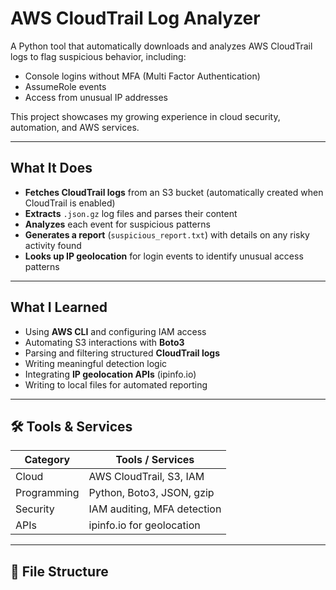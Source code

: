 # AWS CloudTrail Log Analyzer

A Python tool that automatically downloads and analyzes AWS CloudTrail logs to flag suspicious behavior, including:
- Console logins without MFA (Multi Factor Authentication)
- AssumeRole events
- Access from unusual IP addresses

This project showcases my growing experience in cloud security, automation, and AWS services.

---

## What It Does

- **Fetches CloudTrail logs** from an S3 bucket (automatically created when CloudTrail is enabled)
- **Extracts** `.json.gz` log files and parses their content
- **Analyzes** each event for suspicious patterns
- **Generates a report** (`suspicious_report.txt`) with details on any risky activity found
- **Looks up IP geolocation** for login events to identify unusual access patterns

---

## What I Learned

- Using **AWS CLI** and configuring IAM access
- Automating S3 interactions with **Boto3**
- Parsing and filtering structured **CloudTrail logs**
- Writing meaningful detection logic
- Integrating **IP geolocation APIs** (ipinfo.io)
- Writing to local files for automated reporting

---

## 🛠️ Tools & Services

| Category     | Tools / Services               |
|--------------|-------------------------------|
| Cloud        | AWS CloudTrail, S3, IAM       |
| Programming  | Python, Boto3, JSON, gzip     |
| Security     | IAM auditing, MFA detection   |
| APIs         | ipinfo.io for geolocation     |

---

## 📂 File Structure

